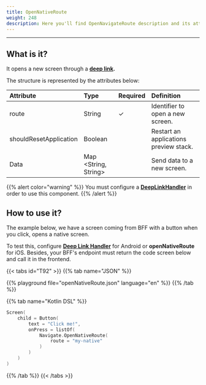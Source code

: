 ```yaml
---
title: OpenNativeRoute
weight: 248
description: Here you'll find OpenNavigateRoute description and its attributes.
---
```


---

## What is it?

It opens a new screen through a [**deep link**](/resources/customization/beagle-for-android/deep-link-handler)**.​**

The structure is represented by the attributes below:

| **Attribute** | **Type** | Required | **Definition** |
| :--- | :--- | :--- | :--- |
| route | String |    ✓ | Identifier to open a new screen. |
| shouldResetApplication | Boolean |  | Restart an applications preview stack. |
| Data | Map &lt;String, String&gt; |  | Send data to a new screen. |

{{% alert color="warning" %}}
You must configure a [**DeepLinkHandler**](/resources/customization/beagle-for-android/deep-link-handler) in order to use this component. 
{{% /alert %}}

## How to use it?

The example below, we have a screen coming from BFF with a button when you click, opens a native screen.

To test this, configure [**Deep Link Handler**](/resources/customization/beagle-for-android/deep-link-handler) for Android or **openNativeRoute** for iOS. Besides, your BFF's endpoint must return the code screen below and call it in the frontend. 

{{< tabs id="T92" >}}
{{% tab name="JSON" %}}
<!-- json-playground:openNativeRoute.json
{
  "_beagleComponent_" : "beagle:screenComponent",
  "child" : {
    "_beagleComponent_" : "beagle:button",
    "text" : "Click me!",
    "onPress" : [ {
      "_beagleAction_" : "beagle:openNativeRoute",
      "route" : "my-native",
      "shouldResetApplication" : false
    } ]
  }
}
-->
{{% playground file="openNativeRoute.json" language="en" %}}
{{% /tab %}}

{{% tab name="Kotlin DSL" %}}
```kotlin
Screen(
    child = Button(
        text = "Click me!",
        onPress = listOf(
            Navigate.OpenNativeRoute(
                route = "my-native"
            )
        )
    )
)
```
{{% /tab %}}
{{< /tabs >}}
